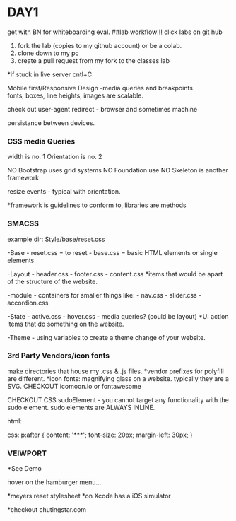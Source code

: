 # DAY1
get with BN for whiteboarding eval.
##lab workflow!!!
click labs on git hub
1. fork the lab (copies to my github account) or be a colab.
2. clone down to my pc
3. create a pull request from my fork to the classes lab

*if stuck in live server cntl+C

Mobile first/Responsive Design
-media queries and breakpoints.  
fonts, boxes, line heights, images are scalable.

check out user-agent redirect - browser and sometimes machine

persistance between devices.

### CSS media Queries
width is no. 1
Orientation is no. 2

NO Bootstrap uses grid systems
NO Foundation use
NO Skeleton is another framework

resize events - typical with orientation.

*framework is guidelines to conform to, libraries are methods


### SMACSS

example  dir: Style/base/reset.css

-Base   - reset.css = to reset 
        - base.css = basic HTML elements or single elements 

-Layout - header.css
        - footer.css
        - content.css
        *items that would be apart of the structure of the website.

-module - containers for smaller things like:
        - nav.css
        - slider.css
        -accordion.css

-State  - active.css
        - hover.css
        - media queries? (could be layout)
        *UI action items that do something on the website.

-Theme  - using variables to create a theme change of your website.


### 3rd Party Vendors/icon fonts
make directories that house my .css & .js files.
*vendor prefixes for polyfill are different.
*icon fonts: magnifying glass on a website.  typically they are a SVG.
CHECKOUT icomoon.io or fontawesome


CHECKOUT CSS sudoElement - you cannot target any functionality with the sudo element.  sudo elements are ALWAYS INLINE.

html: <p></p>

css: p:after {
content: '***';
font-size: 20px;
margin-left: 30px;
}

### VEIWPORT
*See Demo






hover on the hamburger menu...

*meyers reset stylesheet
*on Xcode has a iOS simulator

*checkout chutingstar.com




